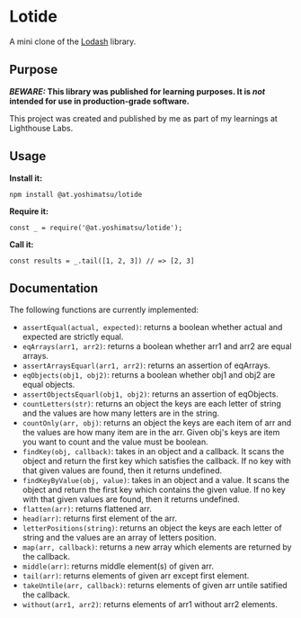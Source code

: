 # Lotide

A mini clone of the [Lodash](https://lodash.com) library.

## Purpose

**_BEWARE:_ This library was published for learning purposes. It is _not_ intended for use in production-grade software.**

This project was created and published by me as part of my learnings at Lighthouse Labs.

## Usage

**Install it:**

`npm install @at.yoshimatsu/lotide`

**Require it:**

`const _ = require('@at.yoshimatsu/lotide');`

**Call it:**

`const results = _.tail([1, 2, 3]) // => [2, 3]`

## Documentation

The following functions are currently implemented:

* `assertEqual(actual, expected)`: returns a boolean whether actual and expected are strictly equal.
* `eqArrays(arr1, arr2)`: returns a boolean whether arr1 and arr2 are equal arrays.
* `assertArraysEquarl(arr1, arr2)`: returns an assertion of eqArrays.
* `eqObjects(obj1, obj2)`: returns a boolean whether obj1 and obj2 are equal objects.
* `assertObjectsEquarl(obj1, obj2)`: returns an assertion of eqObjects.
* `countLetters(str)`: returns an object the keys are each letter of string and the values are how many letters are in the string.
* `countOnly(arr, obj)`: returns an object the keys are each item of arr and the values are how many item are in the arr. Given obj's keys are item you want to count and the value must be boolean.
* `findKey(obj, callback)`: takes in an object and a callback. It scans the object and return the first key which satisfies the callback. If no key with that given values are found, then it returns undefined.
* `findKeyByValue(obj, value)`: takes in an object and a value. It scans the object and return the first key which contains the given value. If no key with that given values are found, then it returns undefined.
* `flatten(arr)`: returns flattened arr.
* `head(arr)`: returns first element of the arr.
* `letterPositions(string)`: returns an object the keys are each letter of string and the values are an array of letters position.
* `map(arr, callback)`: returns a new array which elements are returned by the callback.
* `middle(arr)`: returns middle element(s) of given arr.
* `tail(arr)`: returns elements of given arr except first element.
* `takeUntile(arr, callback)`: returns elements of given arr untile satified the callback.
* `without(arr1, arr2)`: returns elements of arr1 without arr2 elements.
